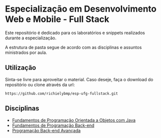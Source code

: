 # Especialização em Desenvolvimento Web e Mobile - Full Stack

Este repositório é dedicado para os laboratórios e snippets realizados durante a especialização.

A estrutura de pasta segue de acordo com as disciplinas e assuntos ministrados por aula.

## Utilização

Sinta-se livre para aproveitar o material. Caso deseje, faça o download do repositório ou clone através da url:
```
https://github.com/richielybmp/esp-ufg-fullstack.git
```

## Disciplinas
* [Fundamentos de Programação Orientada a Objetos com Java](https://github.com/richielybmp/esp-ufg-fullstack/tree/master/Fundamentos%20de%20Orientação%20a%20Objetos%20com%20Java) 
* [Fundamentos de Programação Back-end](https://github.com/richielybmp/esp-ufg-fullstack/tree/master/Fundamentos%20de%20Back-end)
* [Programação Back-end Avançada](https://github.com/richielybmp/esp-ufg-fullstack/tree/master/Fundamentos%20de%20Back-end%20Avançado)
